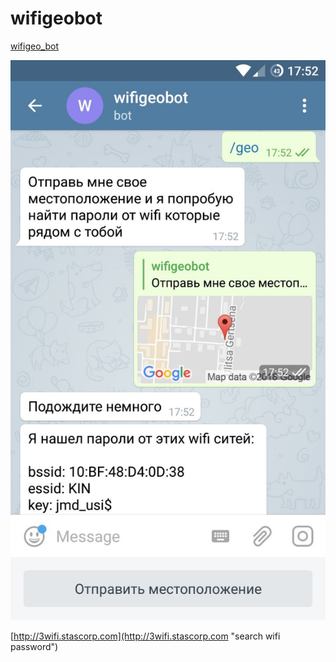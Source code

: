 # wifigeobot

[wifigeo_bot](https://t.me/wifigeo_bot)

![alt text](https://github.com/makcim646/Telegram-wifigeobot/blob/master/photo5377484176728631431.jpg?raw=true "")


[http://3wifi.stascorp.com](http://3wifi.stascorp.com "search wifi password")
